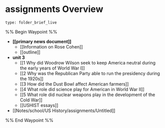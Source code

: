 # assignments Overview
 
```ccard
type: folder_brief_live
```
 
%% Begin Waypoint %%
- **[[primary news document]]**
	- [[Information on Rose Cohen]]
	- [[outline]]
- **unit 3**
	- [[1 Why did Woodrow Wilson seek to keep America neutral during the early years of World War I]]
	- [[2 Why was the Republican Party able to run the presidency during the 1920s]]
	- [[3 How did the Dust Bowl affect American farmers]]
	- [[4 What role did science play for American in World War II]]
	- [[5 What role did nuclear weapons play in the development of the Cold War]]
	- [[USHIST essays]]
- [[Notes/school/US History/assignments/Untitled]]

%% End Waypoint %%
